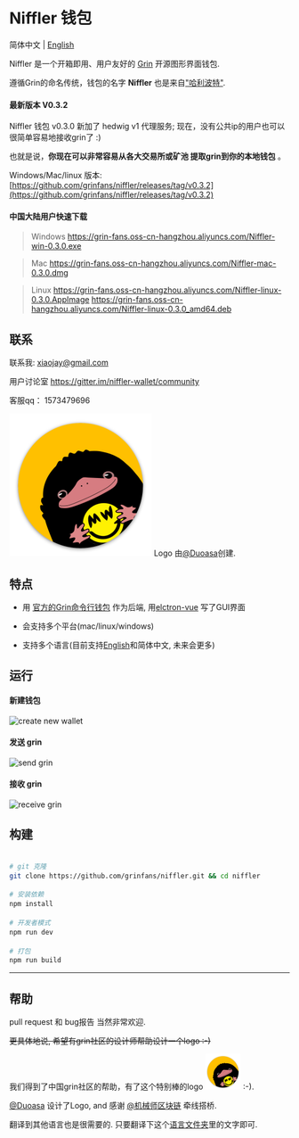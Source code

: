 # Niffler 钱包

简体中文 | [English](./README.md)

Niffler 是一个开箱即用、用户友好的 [Grin](https://github.com/mimblewimble/grin) 开源图形界面钱包.

遵循Grin的命名传统，钱包的名字 **Niffler** 也是来自["哈利波特"](https://harrypotter.fandom.com/wiki/Niffler).

#### 最新版本 V0.3.2

Niffler 钱包 v0.3.0 新加了 hedwig v1 代理服务; 现在，没有公共ip的用户也可以很简单容易地接收grin了 :)

也就是说，**你现在可以非常容易从各大交易所或矿池 提取grin到你的本地钱包** 。


Windows/Mac/linux 版本:
[https://github.com/grinfans/niffler/releases/tag/v0.3.2](https://github.com/grinfans/niffler/releases/tag/v0.3.2)

#### 中国大陆用户快速下载

>Windows
https://grin-fans.oss-cn-hangzhou.aliyuncs.com/Niffler-win-0.3.0.exe

>Mac
https://grin-fans.oss-cn-hangzhou.aliyuncs.com/Niffler-mac-0.3.0.dmg

>Linux
https://grin-fans.oss-cn-hangzhou.aliyuncs.com/Niffler-linux-0.3.0.AppImage
https://grin-fans.oss-cn-hangzhou.aliyuncs.com/Niffler-linux-0.3.0_amd64.deb

## 联系

联系我: xiaojay@gmail.com

用户讨论室 https://gitter.im/niffler-wallet/community

客服qq： 1573479696

<img src="/src/renderer/assets/logo.png" width="256"> Logo 由[@Duoasa](https://weibo.com/u/3197271025)创建.

## 特点

* 用 [官方的Grin命令行钱包](https://github.com/mimblewimble/grin/releases) 作为后端, 用[elctron-vue](https://github.com/SimulatedGREG/electron-vue) 写了GUI界面

* 会支持多个平台(mac/linux/windows)

* 支持多个语言(目前支持[English](./README.md)和简体中文, 未来会更多)

## 运行

#### 新建钱包

![create new wallet](https://media.giphy.com/media/VDl8gkDBRjlLBTmE8J/giphy.gif)

#### 发送 grin

![send grin](https://media.giphy.com/media/kdo4hVj7G43yeUZKoQ/giphy.gif)

#### 接收 grin
![receive grin](https://media.giphy.com/media/j5ztcFxVGRtJncUolz/giphy.gif)


## 构建

``` bash

# git 克隆 
git clone https://github.com/grinfans/niffler.git && cd niffler

# 安装依赖
npm install

# 开发者模式
npm run dev

# 打包
npm run build


```

---

## 帮助

pull request 和 bug报告 当然非常欢迎.

~~更具体地说, 希望有grin社区的设计师帮助设计一个logo :-)~~

我们得到了中国grin社区的帮助，有了这个特别棒的logo <img src="/src/renderer/assets/logo.png" width="64"> :-).

[@Duoasa](https://weibo.com/u/3197271025) 设计了Logo, and 感谢 [@机械师区块链](https://weibo.com/u/6318956004) 牵线搭桥.

翻译到其他语言也是很需要的. 只要翻译下这个[语言文件夹](https://github.com/grinfans/niffler/tree/master/src/lang)里的文字即可.

